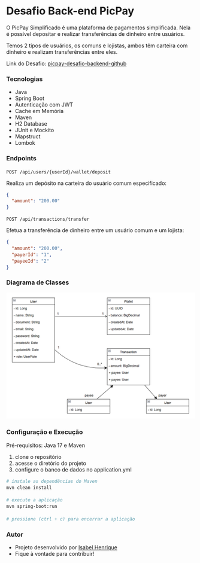# Desafio Back-end PicPay

O PicPay Simplificado é uma plataforma de pagamentos simplificada. Nela é possível depositar e realizar transferências
de dinheiro entre usuários. 

Temos 2 tipos de usuários, os comuns e lojistas, ambos têm carteira com dinheiro e realizam
transferências entre eles.

Link do Desafio: [picpay-desafio-backend-github](https://github.com/PicPay/picpay-desafio-backend)

### Tecnologias
- Java
- Spring Boot
- Autenticação com JWT
- Cache em Memória
- Maven
- H2 Database
- JUnit e Mockito
- Mapstruct
- Lombok

### Endpoints

`POST /api/users/{userId}/wallet/deposit`

Realiza um depósito na carteira do usuário comum especificado:
```json
{
  "amount": "200.00"
}
```

`POST /api/transactions/transfer`

Efetua a transferência de dinheiro entre um usuário comum e um lojista:
```json
{
  "amount": "200.00",
  "payerId": "1",
  "payeeId": "2"
}
```

### Diagrama de Classes
<img src="assets/diagrama-de-classes.png" alt="Imagem de Diagrama de Classes" width="600">

### Configuração e Execução
Pré-requisitos: Java 17 e Maven

1. clone o repositório
2. acesse o diretório do projeto
3. configure o banco de dados no application.yml

```bash
# instale as dependências do Maven
mvn clean install

# execute a aplicação
mvn spring-boot:run

# pressione (ctrl + c) para encerrar a aplicação
```

### Autor

- Projeto desenvolvido por [Isabel Henrique](https://www.linkedin.com/in/isabel-henrique/)
- Fique à vontade para contribuir!
